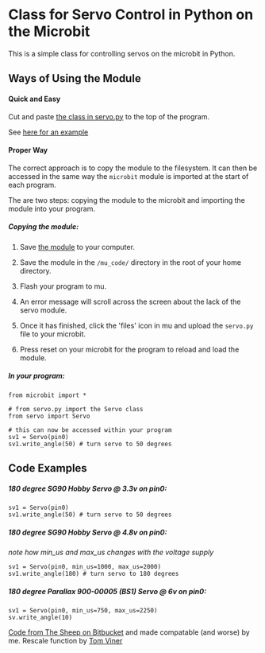 # Class for Servo Control in Python on the Microbit

This is a simple class for controlling servos on the microbit in Python. 

## Ways of Using the Module

#### Quick and Easy

Cut and paste [the class in servo.py](https://github.com/microbit-playground/microbit-servo-class/blob/master/servo.py) to the top of the program. 

See [here for an example](https://github.com/microbit-playground/microbit-servo-class/blob/master/examples/twist-example.py)

#### Proper Way

The correct approach is to copy the module to the filesystem. It can then be accessed in the same way the `microbit` module is imported at the start of each program.

The are two steps: copying the module to the microbit and importing the module into your program.


##### Copying the module:

1. Save [the module](https://github.com/microbit-playground/microbit-servo-class/blob/master/servo.py) to your computer.

2. Save the module in the `/mu_code/` directory in the root of your home directory.

3. Flash your program to mu.

4. An error message will scroll across the screen about the lack of the servo module.

5. Once it has finished, click the 'files' icon in mu and upload the `servo.py` file to your microbit.

6. Press reset on your microbit for the program to reload and load the module.

##### In your program:

```
from microbit import *

# from servo.py import the Servo class
from servo import Servo

# this can now be accessed within your program
sv1 = Servo(pin0)
sv1.write_angle(50) # turn servo to 50 degrees 
```

## Code Examples

##### 180 degree SG90 Hobby Servo @ 3.3v on pin0:

```
sv1 = Servo(pin0)
sv1.write_angle(50) # turn servo to 50 degrees 
````
##### 180 degree SG90 Hobby Servo @ 4.8v on pin0:

_note how min_us and max_us changes with the voltage supply_

```
sv1 = Servo(pin0, min_us=1000, max_us=2000)
sv1.write_angle(180) # turn servo to 180 degrees 
````

##### 180 degree Parallax 900-00005 (BS1) Servo @ 6v on pin0:

```
sv1 = Servo(pin0, min_us=750, max_us=2250)
sv.write_angle(10)
```

[Code from The Sheep on Bitbucket](https://bitbucket.org/thesheep/micropython-servo/src/f562a6abeaf0e83b752838df7cd31d88ea10b2c7?at=default) and made compatable (and worse) by me. Rescale function by [Tom Viner](https://www.youtube.com/channel/UCmA_ydtrCCQ7twKpovboiPA)